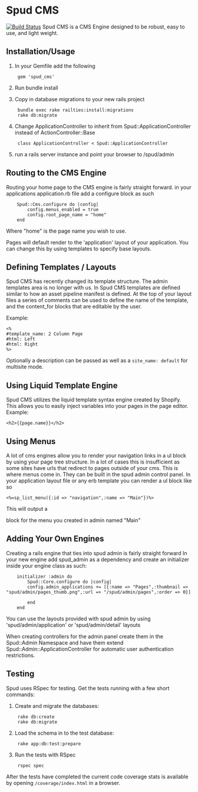 Spud CMS
========
[![Build Status](https://travis-ci.org/spud-rails/spud_cms.png?branch=mountable)](https://travis-ci.org/spud-rails/spud_cms)
Spud CMS is a CMS Engine designed to be robust, easy to use, and light weight.


Installation/Usage
------------------

1. In your Gemfile add the following

		gem 'spud_cms'

2. Run bundle install
3. Copy in database migrations to your new rails project

		bundle exec rake railties:install:migrations
		rake db:migrate
4. Change ApplicationController to inherit from Spud::ApplicationController instead of ActionController::Base

		class ApplicationController < Spud::ApplicationController

5. run a rails server instance and point your browser to /spud/admin

Routing to the CMS Engine
--------------------------
Routing your home page to the CMS engine is fairly straight forward.
in your applications application.rb file add a configure block as such


		Spud::Cms.configure do |config|
			config.menus_enabled = true
			config.root_page_name = "home"
		end



Where "home" is the page name you wish to use.

Pages will default render to the 'application' layout of your application. You can change this by using templates to specify base layouts.

Defining Templates / Layouts
----------------------------
Spud CMS has recently changed its template structure. The admin templates area is no longer with us. In Spud CMS templates are defined similar to how an asset pipeline manifest is defined. At the top of your layout files a series of comments can be used to define the name of the template, and the content_for blocks that are editable by the user.

Example:

    <%
    #template_name: 2 Column Page
    #html: Left
    #html: Right
    %>

Optionally a description can be passed as well as a `site_name: default` for multisite mode.


Using Liquid Template Engine
----------------------------
Spud CMS utilizes the liquid template syntax engine created by Shopify. This allows you to easily inject variables into your pages in the page editor. Example:

    <h2>{{page.name}}</h2>

Using Menus
-----------
A lot of cms engines allow you to render your navigation links in a ul block by using your page tree structure. In a lot of cases this is insufficient as some sites have urls that redirect to pages outside of your cms. This is where menus come in. They can be built in the spud admin control panel.
In your application layout file or any erb template you can render a ul block like so

    <%=sp_list_menu({:id => "navigation",:name => "Main"})%>

This will output a <ul id="navigation"></ul> block for the menu you created in admin named "Main"

Adding Your Own Engines
-----------------------

Creating a rails engine that ties into spud admin is fairly straight forward
In your new engine add spud_admin as a dependency and create an initializer inside your engine class as such:

		initializer :admin do
			Spud::Core.configure do |config|
			config.admin_applications += [{:name => "Pages",:thumbnail => "spud/admin/pages_thumb.png",:url => "/spud/admin/pages",:order => 0}]

			end
		end

You can use the layouts provided with spud admin by using 'spud/admin/application' or 'spud/admin/detail' layouts

When creating controllers for the admin panel create them in the Spud::Admin Namespace and have them extend Spud::Admin::ApplicationController for automatic user authentication restrictions.

Testing
-----------------

Spud uses RSpec for testing. Get the tests running with a few short commands:

1. Create and migrate the databases:

        rake db:create
        rake db:migrate

2. Load the schema in to the test database:

        rake app:db:test:prepare

3. Run the tests with RSpec

        rspec spec

After the tests have completed the current code coverage stats is available by opening ```/coverage/index.html``` in a browser.



